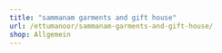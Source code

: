 ```yaml
---
title: "sammanam garments and gift house"
url: /ettumanoor/sammanam-garments-and-gift-house/
shop: Allgemein
---
```

